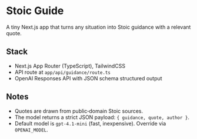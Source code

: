 # Stoic Guide

A tiny Next.js app that turns any situation into Stoic guidance with a relevant quote.

## Stack

- Next.js App Router (TypeScript), TailwindCSS
- API route at `app/api/guidance/route.ts`
- OpenAI Responses API with JSON schema structured output

## Notes

- Quotes are drawn from public‑domain Stoic sources.
- The model returns a strict JSON payload: `{ guidance, quote, author }`.
- Default model is `gpt-4.1-mini` (fast, inexpensive). Override via `OPENAI_MODEL`.
